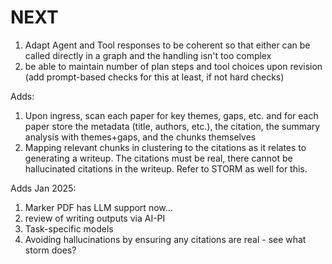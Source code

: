 # NEXT

1. Adapt Agent and Tool responses to be coherent so that either can be called directly in a graph and the handling isn't too complex
2. be able to maintain number of plan steps and tool choices upon revision (add prompt-based checks for this at least, if not hard checks)


Adds:
1. Upon ingress, scan each paper for key themes, gaps, etc. and for each paper store the metadata (title, authors, etc.), the citation, the summary analysis with themes+gaps, and the chunks themselves
2. Mapping relevant chunks in clustering to the citations as it relates to generating a writeup. The citations must be real, there cannot be hallucinated citations in the writeup. Refer to STORM as well for this.

Adds Jan 2025:
1. Marker PDF has LLM support now...
2. review of writing outputs via AI-PI
3. Task-specific models
4. Avoiding hallucinations by ensuring any citations are real - see what storm does?